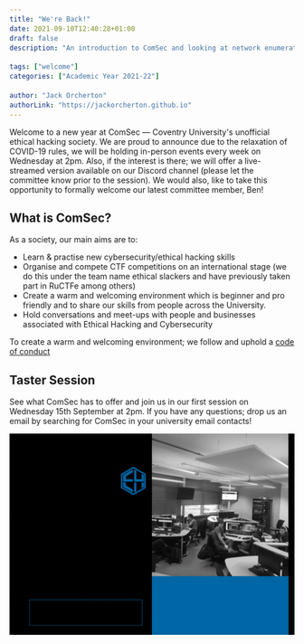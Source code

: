 ```yaml
---
title: "We're Back!"
date: 2021-09-10T12:40:28+01:00
draft: false
description: "An introduction to ComSec and looking at network enumeration."

tags: ["welcome"]
categories: ["Academic Year 2021-22"]

author: "Jack Orcherton" 
authorLink: "https://jackorcherton.github.io"
---
```


Welcome to a new year at ComSec — Coventry University's unofficial ethical hacking society. We are proud to announce due to the relaxation of COVID-19 rules, we will be holding in-person events every week on Wednesday at 2pm. Also, if the interest is there; we will offer a live-streamed version available on our Discord channel (please let the committee know prior to the session). We would also, like to take this opportunity to formally welcome our latest committee member, Ben!

## What is ComSec?
As a society, our main aims are to:
- Learn & practise new cybersecurity/ethical hacking skills
- Organise and compete CTF competitions on an international stage (we do this under the team name ethical slackers and have previously taken part in RuCTFe among others)
- Create a warm and welcoming environment which is beginner and pro friendly and to share our skills from people across the University.
- Hold conversations and meet-ups with people and businesses associated with Ethical Hacking and Cybersecurity

To create a warm and welcoming environment; we follow and uphold a [code of conduct](/conduct)

## Taster Session
See what ComSec has to offer and join us in our first session on Wednesday 15th September at 2pm. If you have any questions; drop us an email by searching for ComSec in your university email contacts!

![Promotional Ad](promo.gif)